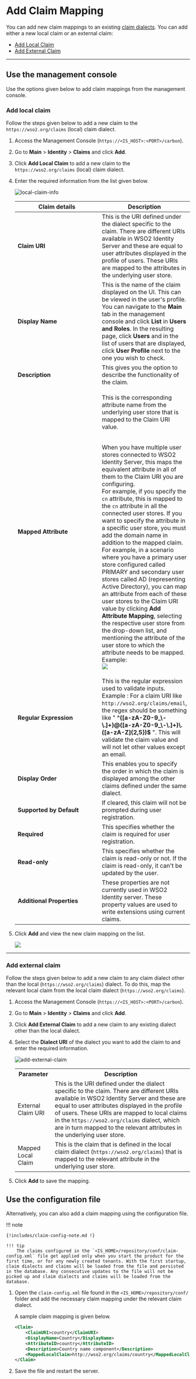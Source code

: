 # Add Claim Mapping

You can add new claim mappings to an existing [claim dialects]({{base_path}}/guides/dialects/add-claim-dialects). You can add either a new local claim or an external claim:

-   [Add Local Claim](#add-local-claim)
-   [Add External Claim](#add-external-claim)

---

## Use the management console

Use the options given below to add claim mappings from the management console.

### Add local claim

Follow the steps given below to add a new claim to the `https://wso2.org/claims` (local) claim dialect.

1.  Access the Management Console (`https://<IS_HOST>:<PORT>/carbon`).
2.  Go to **Main** > **Identity** > **Claims** and click **Add**.
3.  Click **Add Local Claim** to add a new claim to the
    `https://wso2.org/claims` (local) claim dialect.

4.  Enter the required information from the list given below.

    ![local-claim-info]({{base_path}}/assets/img/guides/local-claim-info.png) 

    <table>
    <colgroup>
    <col style="width: 50%" />
    <col style="width: 50%" />
    </colgroup>
    <thead>
    <tr class="header">
    <th>Claim details</th>
    <th>Description</th>
    </tr>
    </thead>
    <tbody>
    <tr class="odd">
    <td><strong>Claim URI</strong></td>
    <td>This is the URI defined under the dialect specific to the claim. There are different URIs available in WSO2 Identity Server and these are equal to user attributes displayed in the profile of users. These URIs are mapped to the attributes in the underlying user store.</td>
    </tr>
    <tr class="even">
    <td><strong>Display Name</strong></td>
    <td>This is the name of the claim displayed on the UI. This can be viewed in the user's profile. You can navigate to the <strong>Main</strong> tab in the management console and click <strong>List</strong> in <strong>Users and Roles</strong>. In the resulting page, click <strong>Users</strong> and in the list of users that are displayed, click <strong>User Profile</strong> next to the one you wish to check.</td>
    </tr>
    <tr class="odd">
    <td><strong>Description</strong></td>
    <td>This gives you the option to describe the functionality of the claim.</td>
    </tr>
    <tr class="even">
    <td><strong>Mapped Attribute</strong></td>
    <td><div class="content-wrapper">
    <p>This is the corresponding attribute name from the underlying user store that is mapped to the Claim URI value.<br />
    <br />
    </p>
    <p>When you have multiple user stores connected to WSO2 Identity Server, this maps the equivalent attribute in all of them to the Claim URI you are configuring.<br />
    For example, if you specify the <code>cn</code> attribute, this is mapped to the <code>cn</code> attribute in all the connected user stores. If you want to specify the attribute in a specific user store, you must add the domain name in addition to the mapped claim. For example, in a scenario where you have a primary user store configured called PRIMARY and secondary user stores called AD (representing Active Directory), you can map an attribute from each of these user stores to the Claim URI value by clicking <strong>Add Attribute Mapping</strong>, selecting the respective user store from the drop-down list, and mentioning the attribute of the user store to which the attribute needs to be mapped.<br />
    Example:<br />
    <img src="{{base_path}}/assets/img/guides/map-attribute.png"/></p>
    </div></td>
    </tr>
    <tr class="odd">
    <td><strong>Regular Expression</strong></td>
    <td>This is the regular expression used to validate inputs. Example : For a claim URI like <code>http://wso2.org/claims/email</code>, the regex should be something like " <strong>^([a-zA-Z0-9_\-\.]+)@([a-zA-Z0-9_\-\.]+)\.([a-zA-Z]{2,5})$</strong> ". This will validate the claim value and will not let other values except an email.</td>
    </tr>
    <tr class="even">
    <td><strong>Display Order</strong></td>
    <td>This enables you to specify the order in which the claim is displayed among the other claims defined under the same dialect.</td>
    </tr>
    <tr class="odd">
    <td><strong>Supported by Default</strong></td>
    <td>If cleared, this claim will not be prompted during user registration.</td>
    </tr>
    <tr class="even">
    <td><strong>Required</strong></td>
    <td>This specifies whether the claim is required for user registration.</td>
    </tr>
    <tr class="odd">
    <td><strong>Read-only</strong></td>
    <td>This specifies whether the claim is read-only or not. If the claim is read-only, it can't be updated by the user.</td>
    </tr>
    <tr class="even">
    <td><strong>Additional Properties</strong></td>
    <td>These properties are not currently used in WSO2 Identity server. These property values are used to write extensions using current claims.</td>
    </tr>
    </tbody>
    </table>

5.  Click **Add** and view the new claim mapping on the list.  

    ![]({{base_path}}/assets/img/guides/edit-claim-link.png)

----

### Add external claim

Follow the steps given below to add a new claim to any claim dialect other than the local (`https://wso2.org/claims`) dialect. To do this,
    map the relevant local claim from the local claim dialect (`https://wso2.org/claims`).

1.  Access the Management Console (`https://<IS_HOST>:<PORT>/carbon`).
2.  Go to **Main** > **Identity** > **Claims** and click **Add**.
3.  Click **Add External Claim** to add a new claim to any existing
    dialect other than the local dialect.
4.  Select the **Dialect URI** of the dialect you want to add the claim
    to and enter the required information.  

    ![add-external-claim]({{base_path}}/assets/img/guides/add-external-claim.png)

    <table>
        <tr>
            <th>Parameter</th>
            <th>Description</th>
        </tr>
        <tr>
            <td>External Claim URI</td>
            <td>
                This is the URI defined under the
        dialect specific to the claim. There are different URIs
        available in WSO2 Identity Server and these are equal to user
        attributes displayed in the profile of users. These URIs are
        mapped to local claims in the <code>https://wso2.org/claims</code> dialect, which are in turn mapped to the relevant attributes in the
        underlying user store.
            </td>
        </tr>
        <tr>
            <td>Mapped Local Claim</td>
            <td>
                This is the claim that is defined in the
        local claim dialect (<code>https://wso2.org/claims</code>) that is mapped to the relevant attribute in the underlying user store.
            </td>
        </tr>
    </table>


5.  Click **Add** to save the mapping.

## Use the configuration file
    
Alternatively, you can also add a claim mapping using the configuration file.

!!! note
    
    {!includes/claim-config-note.md !}
    
    !!! tip
        The claims configured in the `<IS_HOME>/repository/conf/claim-config.xml` file get applied only when you start the product for the first time, or for any newly created tenants. With the first startup, claim dialects and claims will be loaded from the file and persisted in the database. Any consecutive updates to the file will not be picked up and claim dialects and claims will be loaded from the database.

1.  Open the `claim-config.xml` file found in the
    `<IS_HOME>/repository/conf/` folder and add the
    necessary claim mapping under the relevant claim dialect.

    A sample claim mapping is given below.

    ``` xml
    <Claim>
        <ClaimURI>country</ClaimURI>
        <DisplayName>Country</DisplayName>
        <AttributeID>country</AttributeID>
        <Description>Country name component</Description>
        <MappedLocalClaim>http://wso2.org/claims/country</MappedLocalClaim>
    </Claim>
    ```

2.  Save the file and restart the server.
